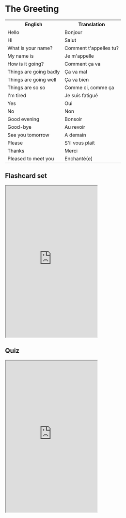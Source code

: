 <h1> The Greeting </h1>
  <table> <tr>
    <th>English</th>
    <th>Translation</th>
  </tr>
  <tr>
    <td>Hello</td>
        <td>Bonjour</td>
     </tr>
  <tr>
    <td>Hi</td>
      <td>Salut</td>
         </tr>
    <tr>
    <td>What is your name?</td>
          <td>Comment t'appelles tu?</td>
   
  </tr>
  <tr>
    <td>My name is</td>
          <td>Je m'appelle</td>
  </tr>
  <tr>
    <td>How is it going?</td>
            <td>Comment ça va</td>
  </tr>
  <tr>
    <td>Things are going badly</td>
      <td>Ça va mal</td>
  </tr>
  <tr>
    <td>Things are going well</td>
        <td>Ça va bien</td>
    </tr>
  <tr>
    <td>Things are so so </td>
        <td>Comme ci, comme ça</td>
  </tr>
  <tr>
    <td>I'm tired</td>
        <td>Je suis fatigué </td>
  </tr>
  <tr>
    <td>Yes</td>
    <td>Oui</td>
  </tr>
  <tr>
     <td>No</td>
       <td>Non</td>
  </tr>
  <tr>
     <td>Good evening</td>
      <td>Bonsoir</td>
    </tr>
  <tr>
     <td>Good-bye</td>
          <td>Au revoir</td>
  </tr>
  <tr>
     <td>See you tomorrow</td>
           <td>A demain </td>
  </tr>
  <tr>
       <td>Please</td>
           <td>S'il vous plaît</td>
  </tr>
 <tr>
    <td>Thanks</td>      
   <td>Merci</td>
  </tr>
  <tr>
       <td>Pleased to meet you</td>
        <td>Enchanté(e)</td>
  
  </tr>
</table> </p> 
<h2> Flashcard set </h2>
<iframe src="https://quizlet.com/472298949/flashcards/embed?i=13p126&x=1jj1" height="500" width="60%" style="border:3"></iframe>
<h2> Quiz </h2>
<iframe src="https://quizlet.com/472298949/test/embed?i=13p126&x=1jj1" height="500" width="60%" style="border:3"></iframe>
